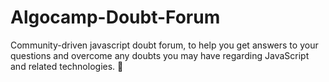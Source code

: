 # Algocamp-Doubt-Forum
Community-driven javascript doubt forum, to help you get answers to your questions and overcome any doubts you may have regarding JavaScript and related technologies. 🌱
